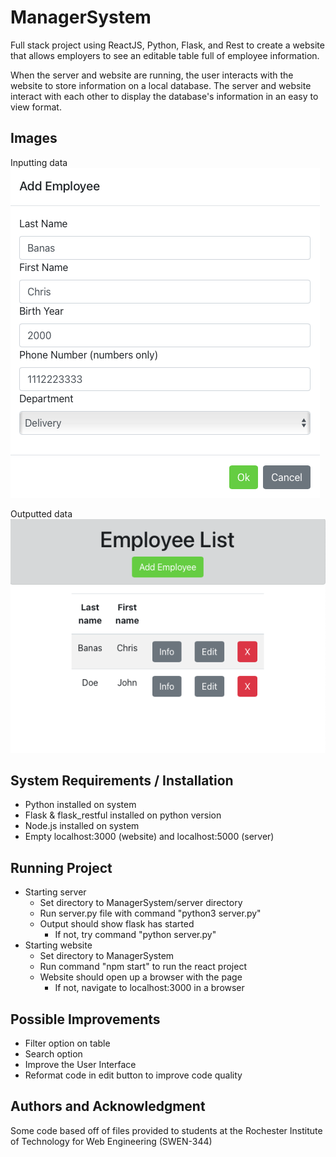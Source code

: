 # ManagerSystem
Full stack project using ReactJS, Python, Flask, and Rest to create a 
website that allows employers to see an editable table full of employee information.

When the server and website are running, the user interacts with the website to store
information on a local database. The server and website interact with each other to
display the database's information in an easy to view format.

## Images
Inputting data
![image](images/dataInput.png)

Outputted data
![image](images/output.png)


## System Requirements / Installation
- Python installed on system
- Flask & flask_restful installed on python version
- Node.js installed on system
- Empty localhost:3000 (website) and localhost:5000 (server)

## Running Project
- Starting server
    - Set directory to ManagerSystem/server directory
    - Run server.py file with command "python3 server.py"
    - Output should show flask has started
        - If not, try command "python server.py"
- Starting website
    - Set directory to ManagerSystem
    - Run command "npm start" to run the react project
    - Website should open up a browser with the page
        - If not, navigate to localhost:3000 in a browser

## Possible Improvements
- Filter option on table
- Search option
- Improve the User Interface
- Reformat code in edit button to improve code quality

## Authors and Acknowledgment

Some code based off of files provided to students at the Rochester Institute of Technology
for Web Engineering (SWEN-344)